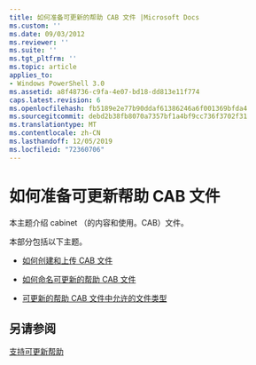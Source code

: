 ```yaml
---
title: 如何准备可更新的帮助 CAB 文件 |Microsoft Docs
ms.custom: ''
ms.date: 09/03/2012
ms.reviewer: ''
ms.suite: ''
ms.tgt_pltfrm: ''
ms.topic: article
applies_to:
- Windows PowerShell 3.0
ms.assetid: a8f48736-c9fa-4e07-bd18-dd813e11f774
caps.latest.revision: 6
ms.openlocfilehash: fb5189e2e77b90ddaf61386246a6f001369bfda4
ms.sourcegitcommit: debd2b38fb8070a7357bf1a4bf9cc736f3702f31
ms.translationtype: MT
ms.contentlocale: zh-CN
ms.lasthandoff: 12/05/2019
ms.locfileid: "72360706"
---
```

# <a name="how-to-prepare-updatable-help-cab-files"></a>如何准备可更新帮助 CAB 文件

本主题介绍 cabinet （的内容和使用。CAB）文件。

本部分包括以下主题。

- [如何创建和上传 CAB 文件](./how-to-create-and-upload-cab-files.md)

- [如何命名可更新的帮助 CAB 文件](./how-to-name-an-updatable-help-cab-file.md)

- [可更新的帮助 CAB 文件中允许的文件类型](./file-types-permitted-in-an-updatable-help-cab-file.md)

## <a name="see-also"></a>另请参阅

[支持可更新帮助](./supporting-updatable-help.md)